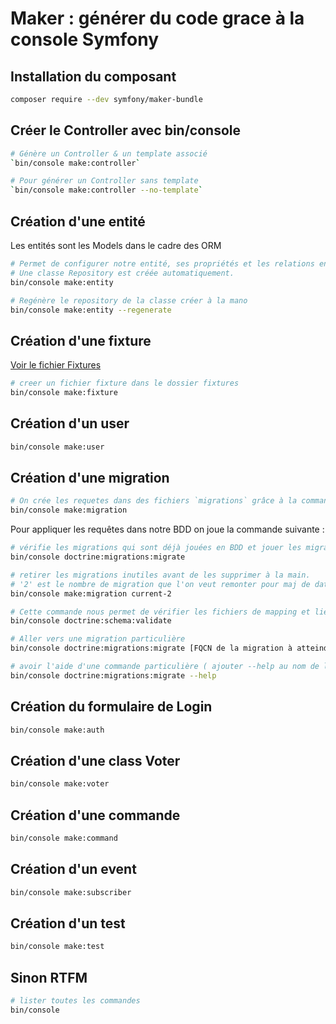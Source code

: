 # Maker : générer du code grace à la console Symfony

## Installation du composant

```sh
composer require --dev symfony/maker-bundle
```

## Créer le Controller avec bin/console

```sh
# Génère un Controller & un template associé
`bin/console make:controller`

# Pour générer un Controller sans template
`bin/console make:controller --no-template` 
```

## Création d'une entité

Les entités sont les Models dans le cadre des ORM

```sh
# Permet de configurer notre entité, ses propriétés et les relations entre entités.U
# Une classe Repository est créée automatiquement.
bin/console make:entity
```

```sh
# Regénère le repository de la classe créer à la mano
bin/console make:entity --regenerate
```
## Création d'une fixture

[Voir le fichier Fixtures](symfony/fixtures.md)

```sh
# creer un fichier fixture dans le dossier fixtures
bin/console make:fixture
```

## Création d'un user

```sh
bin/console make:user
```

## Création d'une migration

```sh
# On crée les requetes dans des fichiers `migrations` grâce à la commande :
bin/console make:migration
```

Pour appliquer les requêtes dans notre BDD on joue la commande suivante :
```sh
# vérifie les migrations qui sont déjà jouées en BDD et jouer les migrations manquantes.
bin/console doctrine:migrations:migrate
```
```sh
# retirer les migrations inutiles avant de les supprimer à la main.
# '2' est le nombre de migration que l'on veut remonter pour maj de database`.
bin/console make:migration current-2
```

```sh
# Cette commande nous permet de vérifier les fichiers de mapping et lien avec database :
bin/console doctrine:schema:validate
```

```sh
# Aller vers une migration particulière
bin/console doctrine:migrations:migrate [FQCN de la migration à atteindre]
```
```sh
# avoir l'aide d'une commande particulière ( ajouter --help au nom de la commande )
bin/console doctrine:migrations:migrate --help
```

## Création du formulaire de Login 

```sh
bin/console make:auth
```

## Création d'une class Voter 

```sh
bin/console make:voter
```

## Création d'une commande

```sh
bin/console make:command
```
## Création d'un event

```sh
bin/console make:subscriber
```

## Création d'un test

```sh
bin/console make:test
```
## Sinon RTFM

```sh
# lister toutes les commandes
bin/console
```
